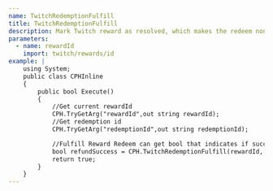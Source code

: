 ```yaml
---
name: TwitchRedemptionFulfill
title: TwitchRedemptionFulfill
description: Mark Twitch reward as resolved, which makes the redeem non refundable and removes it from reward queue
parameters:
  - name: rewardId
    import: twitch/rewards/id
example: |
    using System;
    public class CPHInline
    {
        public bool Execute()
        {
            //Get current rewardId
            CPH.TryGetArg("rewardId",out string rewardId);
            //Get redemption id
            CPH.TryGetArg("redemptionId",out string redemptionId);

            //Fulfill Reward Redeem can get bool that indicates if successful
            bool refundSuccess = CPH.TwitchRedemptionFulfill(rewardId, redemptionId);
            return true;
        }
    }
---
```

